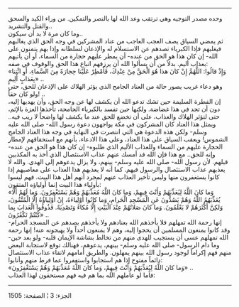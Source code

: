 ------------------------------------------------------------------------

وحده مصدر التوجيه وهي ترتقب وعد الله لها بالنصر والتمكين. من وراء الكيد
والسحق والقتل والتشريد..  
وما كان مرة لا بد أن سيكون..  
ثم يمضي السياق يصف العجب العاجب من عناد المشركين في وجه الحق الذي
يغالبهم فيغلبهم فإذا الكبرياء تصدهم عن الاستسلام له والإذعان لسلطانه
وإذا بهم يتمنون على الله- إن كان هذا هو الحق من عنده- أن يمطر عليهم
حجارة من السماء، أو أن يأتيهم بعذاب أليم. بدلاً من أن يسألوا الله أن
يرزقهم اتباع هذا الحق والوقوف في صفه:  
«وَإِذْ قالُوا: اللَّهُمَّ إِنْ كانَ هذا هُوَ الْحَقَّ مِنْ عِنْدِكَ، فَأَمْطِرْ عَلَيْنا حِجارَةً مِنَ
السَّماءِ، أَوِ ائْتِنا بِعَذابٍ أَلِيمٍ» ..  
وهو دعاء غريب يصور حالة من العناد الجامح الذي يؤثر الهلاك على الإذعان
للحق، حتى ولو كان حقاً! ..  
إن الفطرة السليمة حين تشك تدعو الله أن يكشف لها عن وجه الحق، وأن يهديها
إليه، دون أن تجد في هذا غضاضة. ولكنها حين تفسد بالكبرياء الجامحة، تأخذها
العزة بالإثم، حتى لتؤثر الهلاك والعذاب، على أن تخضع للحق عند ما يكشف لها
واضحاً لا ريب فيه.. وبمثل هذا العناد كان المشركون في مكة يواجهون دعوة
رسول الله- صلى الله عليه وسلم- ولكن هذه الدعوة هي التي انتصرت في النهاية
في وجه هذا العناد الجامح الشموس! ويعقب السياق على هذا العناد، وعلى هذا
الادعاء، بأنهم مع استحقاقهم لإمطار الحجارة عليهم من السماء وللعذاب
الأليم الذي طلبوه- إن كان هذا هو الحق من عنده- وإنه للحق.. مع هذا فإن
الله فد أمسك عنهم عذاب الاستئصال الذي أخذ به المكذبين قبلهم. لأن رسول
الله- صلى الله عليه وسلم- بينهم، ولا يزال يدعوهم إلى الهدى. والله لا
يعذبهم عذاب الاستئصال والرسول فيهم. كما أنه لا يعذبهم هذا العذاب على
معاصيهم إذا كانوا يستغفرون منها وليس تأخير العذاب عنهم لمجرد أنهم أهل
هذا البيت. فهم ليسوا بأولياء هذا البيت إنما أولياؤه المتقون:  
«وَما كانَ اللَّهُ لِيُعَذِّبَهُمْ وَأَنْتَ فِيهِمْ، وَما كانَ اللَّهُ مُعَذِّبَهُمْ وَهُمْ يَسْتَغْفِرُونَ. وَما
لَهُمْ أَلَّا يُعَذِّبَهُمُ اللَّهُ وَهُمْ يَصُدُّونَ عَنِ الْمَسْجِدِ الْحَرامِ، وَما كانُوا أَوْلِياءَهُ، إِنْ
أَوْلِياؤُهُ إِلَّا الْمُتَّقُونَ، وَلكِنَّ أَكْثَرَهُمْ لا يَعْلَمُونَ. وَما كانَ صَلاتُهُمْ عِنْدَ الْبَيْتِ إِلَّا
مُكاءً وَتَصْدِيَةً. فَذُوقُوا الْعَذابَ بِما كُنْتُمْ تَكْفُرُونَ» ..  
إنها رحمة الله تمهلهم فلا يأخذهم الله بعنادهم ولا يأخذهم بصدهم عن المسجد
الحرام- وقد كانوا يمنعون المسلمين أن يحجوا إليه، وهم لا يمنعون أحداً ولا
يهيجونه عنه! إنها رحمة الله تمهلهم عسى أن يستجيب للهدى منهم من تخالط
بشاشة الإيمان قلبه- ولو بعد حين- وما دام الرسول- صلى الله عليه وسلم-
بينهم، يدعوهم، فهنالك توقع لاستجابة البعض منهم فهم إكراماً لوجود رسول
الله بينهم يمهلون. والطريق أمامهم لاتقاء عذاب الاستئصال دائماً مفتوح إذا
هم استجابوا واستغفروا عما فرط منهم وأنابوا:  
«وَما كانَ اللَّهُ لِيُعَذِّبَهُمْ وَأَنْتَ فِيهِمْ، وَما كانَ اللَّهُ مُعَذِّبَهُمْ وَهُمْ يَسْتَغْفِرُونَ» ..  
فأما لو عاملهم الله بما هم فيه فهم مستحقون لهذا العذاب:

------------------------------------------------------------------------

الجزء: 3 ¦ الصفحة: 1505
